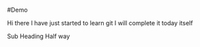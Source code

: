 #Demo

Hi there I have just started to learn git
I will complete it today itself

Sub Heading
Half way
